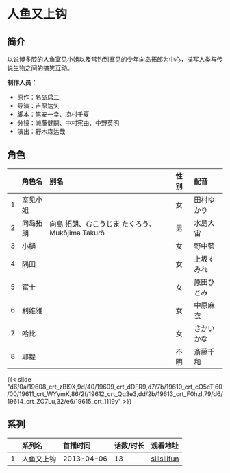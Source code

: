 # 人鱼又上钩


## 简介

以说博多腔的人鱼室见小姐以及常钓到室见的少年向岛拓郎为中心，描写人类与传说生物之间的搞笑互动。

**制作人员：**
- 原作：名岛启二
- 导演：吉原达矢
- 脚本：笔安一幸、凉村千夏
- 分镜：濑藤健嗣、中村宪由、中野英明
- 演出：野木森达哉

## 角色

|     |   角色名   |   别名  | 性别 |  配音  |
|:--- |:------  |:----      |:---  |:--   |
| 1 | 室见小姐 |  | 女 | 田村ゆかり |
| 2 | 向岛拓朗 | 向島 拓朗、むこうじま たくろう、Mukōjima Takurō | 男 | 水島大宙 |
| 3 | 小樋 |  | 女 | 野中藍 |
| 4 | 隅田 |  | 女 | 上坂すみれ |
| 5 | 富士 |  | 女 | 原田ひとみ |
| 6 | 利维雅 |  | 女 | 中原麻衣 |
| 7 | 哈比 |  | 女 | さかいかな |
| 8 | 耶提 |  | 不明 | 斎藤千和 |

{{< slide "d6/0a/19608_crt_zBI9X,9d/40/19609_crt_dDFR9,d7/7b/19610_crt_cO5cT,60/00/19611_crt_WYymK,86/2f/19612_crt_Qq3e3,dd/2b/19613_crt_F0hzI,79/d6/19614_crt_ZO7Lu,32/e6/19615_crt_1119y" >}}

## 系列

|     |   系列名   |   首播时间  | 话数/时长  | 观看地址 |
|:---  |:------    |:----      |:---       |:---  |
| 1 | 人鱼又上钩 | 2013-04-06 | 13 | [silisilifun](https://www.silisilifun.com/vodplay/7177777Z/2/1/)  |



